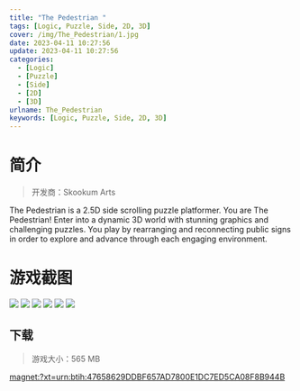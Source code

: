 ```yaml
---
title: "The Pedestrian "
tags: [Logic, Puzzle, Side, 2D, 3D]
cover: /img/The_Pedestrian/1.jpg
date: 2023-04-11 10:27:56
update: 2023-04-11 10:27:56
categories: 
  - [Logic]
  - [Puzzle]
  - [Side]
  - [2D]
  - [3D]
urlname: The_Pedestrian
keywords: [Logic, Puzzle, Side, 2D, 3D]
---
```

# 简介

> 开发商：Skookum Arts

The Pedestrian is a 2.5D side scrolling puzzle platformer. You are The Pedestrian! Enter into a dynamic 3D world with stunning graphics and challenging puzzles.
You play by rearranging and reconnecting public signs in order to explore and advance through each engaging environment.

# 游戏截图

![](/img/The_Pedestrian/2.jpg)
![](/img/The_Pedestrian/3.jpg)
![](/img/The_Pedestrian/4.jpg)
![](/img/The_Pedestrian/5.jpg)
![](/img/The_Pedestrian/6.jpg)
![](/img/The_Pedestrian/7.jpg)


## 下载

> 游戏大小：565 MB

[magnet:?xt=urn:btih:47658629DDBF657AD7800E1DC7ED5CA08F8B944B](magnet:?xt=urn:btih:47658629DDBF657AD7800E1DC7ED5CA08F8B944B)